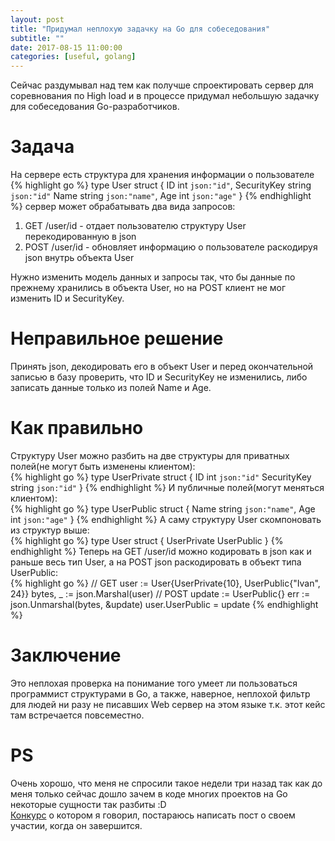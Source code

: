 ```yaml
---
layout: post
title: "Придумал неплохую задачку на Go для собеседования"
subtitle: ""
date: 2017-08-15 11:00:00
categories: [useful, golang]
---
```

Сейчас раздумывал над тем как получше спроектировать сервер для соревнования по High load и в процессе придумал небольшую задачку для собеседования Go-разработчиков.

# Задача
На сервере есть структура для хранения информации о пользователе
{% highlight go %}
type User struct {
    ID           int `json:"id"`,
    SecurityKey  string `json:"id"`
    Name         string `json:"name"`,
    Age          int `json:"age"`
}
{% endhighlight %}
сервер может обрабатывать два вида запросов:
1. GET /user/id - отдает пользователю структуру User перекодированную в json
2. POST /user/id - обновляет информацию о пользователе раскодируя json внутрь объекта User

Нужно изменить модель данных и запросы так, что бы данные по прежнему хранились в объекта User, но на POST клиент не мог изменить ID и SecurityKey. 

# Неправильное решение
Принять json, декодировать его в объект User и перед окончательной записью в базу проверить, что ID и SecurityKey не изменились, либо записать данные только из полей Name и Age.

# Как правильно
Структуру User можно разбить на две структуры для приватных полей(не могут быть изменены клиентом):<br/>
{% highlight go %}
type UserPrivate struct {
    ID          int `json:"id"`
    SecurityKey string `json:"id"`
}
{% endhighlight %}
И публичные полей(могут меняться клиентом):<br/>
{% highlight go %}
type UserPublic struct {
    Name string `json:"name"`,
    Age  int `json:"age"`
}
{% endhighlight %}
А саму структуру User скомпоновать из структур выше:<br/>
{% highlight go %}
type User struct {
    UserPrivate
    UserPublic
}
{% endhighlight %}
Теперь на GET /user/id можно кодировать в json как и раньше весь тип User, а на POST json раскодировать в объект типа UserPublic:<br/>
{% highlight go %}
// GET
user := User{UserPrivate{10}, UserPublic{"Ivan", 24}}
bytes, _ := json.Marshal(user)
// POST
update := UserPublic{}
err := json.Unmarshal(bytes, &update)
user.UserPublic = update
{% endhighlight %}
# Заключение
Это неплохая проверка на понимание того умеет ли пользоваться программист структурами в Go, а также, наверное, неплохой фильтр для людей ни разу не писавших Web сервер на этом языке т.к. этот кейс там встречается повсеместно.<br/>
# PS
Очень хорошо, что меня не спросили такое недели три назад так как до меня только сейчас дошло зачем в коде многих проектов на Go некоторые сущности так разбиты :D<br/>
[Конкурс](https://highloadcup.ru) о котором я говорил, постараюсь написать пост о своем участии, когда он завершится.
